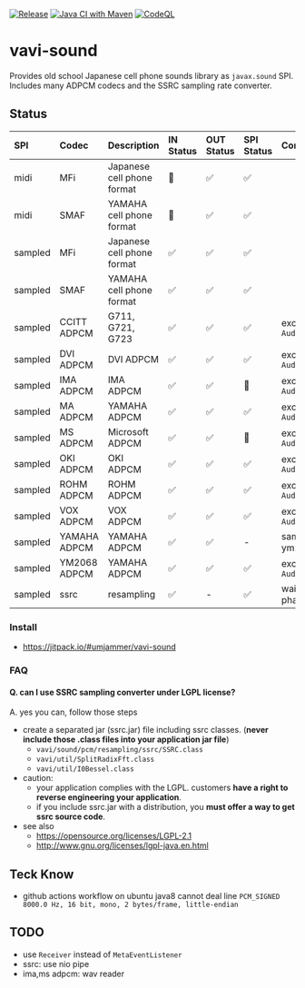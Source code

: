 [![Release](https://jitpack.io/v/umjammer/vavi-sound.svg)](https://jitpack.io/#umjammer/vavi-sound)
[![Java CI with Maven](https://github.com/umjammer/vavi-sound/workflows/Java%20CI%20with%20Maven/badge.svg)](https://github.com/umjammer/vavi-sound/actions)
[![CodeQL](https://github.com/umjammer/vavi-sound/actions/workflows/codeql-analysis.yml/badge.svg)](https://github.com/umjammer/vavi-sound/actions/workflows/codeql-analysis.yml)

# vavi-sound

Provides old school Japanese cell phone sounds library as `javax.sound` SPI.
Includes many ADPCM codecs and the SSRC sampling rate converter.

## Status

| **SPI** |  **Codec**   |  **Description**           | **IN Status** | **OUT Status** | **SPI Status** | **Comment** |
|:--------|:-------------|:---------------------------|:--------------|:---------------|:---------------|:------------|
| midi    | MFi          | Japanese cell phone format | 🚧 | ✅ | ✅ | |
| midi    | SMAF         | YAMAHA cell phone format   | 🚧 | ✅ | ✅ | |
| sampled | MFi          | Japanese cell phone format | ✅ | ✅ | ✅ | |
| sampled | SMAF         | YAMAHA cell phone format   | ✅ | ✅ | ✅ | |
| sampled | CCITT ADPCM  | G711, G721, G723           | ✅ | ✅ | ✅ | except `AudioFileReader` |
| sampled | DVI ADPCM    | DVI ADPCM                  | ✅ | ✅ | ✅ | except `AudioFileReader`  |
| sampled | IMA ADPCM    | IMA ADPCM                  | ✅ | ✅ | 🚧 | except `AudioFileReader`  |
| sampled | MA ADPCM     | YAMAHA ADPCM               | ✅ | ✅ | ✅ | except `AudioFileReader`  |
| sampled | MS ADPCM     | Microsoft ADPCM            | ✅ | ✅ | 🚧 | except `AudioFileReader`  |
| sampled | OKI ADPCM    | OKI ADPCM                  | ✅ | ✅ | ✅ | except `AudioFileReader`  |
| sampled | ROHM ADPCM   | ROHM ADPCM                 | ✅ | ✅ | ✅ | except `AudioFileReader`  |
| sampled | VOX ADPCM    | VOX ADPCM                  | ✅ | ✅ | ✅ | except `AudioFileReader`  |
| sampled | YAMAHA ADPCM | YAMAHA ADPCM               | ✅ | ✅ | - | same as ym2068 |
| sampled | YM2068 ADPCM | YAMAHA ADPCM               | ✅ | ✅ | ✅ | except `AudioFileReader`  |
| sampled | ssrc         | resampling                 | ✅ | -  | ✅ | waiting for phase 1 |

### Install

 * https://jitpack.io/#umjammer/vavi-sound

### FAQ

#### Q. can I use SSRC sampling converter under LGPL license?

A. yes you can, follow those steps

 * create a separated jar (ssrc.jar) file including ssrc classes. (**never include those .class files into your application jar file**)
   * `vavi/sound/pcm/resampling/ssrc/SSRC.class`
   * `vavi/util/SplitRadixFft.class`
   * `vavi/util/I0Bessel.class`
 * caution:
   * your application complies with the LGPL. customers **have a right to reverse engineering your application**.
   * if you include ssrc.jar with a distribution, you **must offer a way to get ssrc source code**.
 * see also
   * https://opensource.org/licenses/LGPL-2.1
   * http://www.gnu.org/licenses/lgpl-java.en.html

## Teck Know

 * github actions workflow on ubuntu java8 cannot deal line `PCM_SIGNED 8000.0 Hz, 16 bit, mono, 2 bytes/frame, little-endian`

## TODO

  * use `Receiver` instead of `MetaEventListener`
  * ssrc: use nio pipe
  * ima,ms adpcm: wav reader
